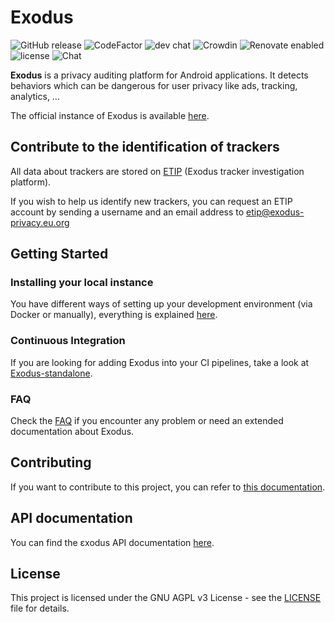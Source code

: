 # Exodus
![GitHub release](https://img.shields.io/github/release/ppy/osu.svg)
![CodeFactor](https://www.codefactor.io/repository/github/ppy/osu/badge)
![dev chat](https://discordapp.com/api/guilds/188630481301012481/widget.png?style=shield)
![Crowdin](https://d322cqt584bo4o.cloudfront.net/osu-web/localized.svg)
![Renovate enabled](https://img.shields.io/badge/renovate-enabled-brightgreen.svg)
![license](https://img.shields.io/github/license/mashape/apistatus.svg)
![Chat](https://badges.gitter.im/awesome-twitter-bots/Lobby.svg)


**Exodus** is a privacy auditing platform for Android applications. It detects behaviors which can be dangerous for user privacy like ads, tracking, analytics, …

The official instance of Exodus is available [here](https://reports.exodus-privacy.eu.org/).

## Contribute to the identification of trackers

All data about trackers are stored on [ETIP](https://etip.exodus-privacy.eu.org) (Exodus tracker investigation platform).

If you wish to help us identify new trackers, you can request an ETIP account by sending a username and an email address to [etip@exodus-privacy.eu.org](mailto:etip@exodus-privacy.eu.org)

## Getting Started

### Installing your local instance

You have different ways of setting up your development environment (via Docker or manually), everything is explained [here](doc/install.md).

### Continuous Integration

If you are looking for adding Exodus into your CI pipelines, take a look at [Exodus-standalone](https://github.com/Exodus-Privacy/exodus-standalone).

### FAQ

Check the [FAQ](doc/faq.md) if you encounter any problem or need an extended documentation about Exodus.

## Contributing

If you want to contribute to this project, you can refer to [this documentation](CONTRIBUTING.md).

## API documentation

You can find the εxodus API documentation [here](doc/api.md).

## License

This project is licensed under the GNU AGPL v3 License - see the [LICENSE](LICENSE) file for details.
